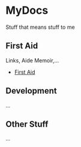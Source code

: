 # MyDocs

Stuff that means stuff to me

## First Aid
Links, Aide Memoir,...

* [First Aid](first_aid/first_aid.md)


## Development
...


## Other Stuff
...